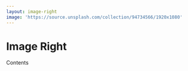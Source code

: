 ```yaml
---
layout: image-right
image: 'https://source.unsplash.com/collection/94734566/1920x1080'
---
```


# Image Right

Contents